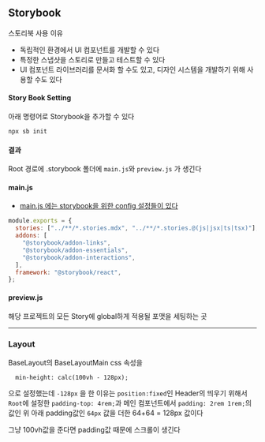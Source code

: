 ## Storybook

스토리북 사용 이유

- 독립적인 환경에서 UI 컴포넌트를 개발할 수 있다
- 특정한 스냅샷을 스토리로 만들고 테스트할 수 있다
- UI 컴포넌트 라이브러리를 문서화 할 수도 있고, 디자인 시스템을 개발하기 위해 사용할 수도 있다

#### Story Book Setting

아래 명령어로 Storybook을 추가할 수 있다

```
npx sb init
```

#### 결과

Root 경로에 .storybook 폴더에 `main.js`와 `preview.js` 가 생긴다

#### main.js

- [main.js 에는 storybook을 위한 config 설정들이 있다](https://github.com/hyjoong/storybook-mobx/commit/f3ad27207a78d0dc966f8debf3d157d239ac808a)

```javascript
module.exports = {
  stories: ["../**/*.stories.mdx", "../**/*.stories.@(js|jsx|ts|tsx)"],
  addons: [
    "@storybook/addon-links",
    "@storybook/addon-essentials",
    "@storybook/addon-interactions",
  ],
  framework: "@storybook/react",
};
```

#### preview.js

해당 프로젝트의 모든 Story에 global하게 적용될 포맷을 세팅하는 곳

---

### Layout

BaseLayout의 BaseLayoutMain css 속성을

```
  min-height: calc(100vh - 128px);
```

으로 설정했는데 `-128px` 을 한 이유는 `position:fixed`인 Header의 띄우기 위해서 `Root`에 설정한 `padding-top: 4rem;`과 메인 컴포넌트에서 `padding: 2rem 1rem;`의 값인 위 아래 padding값인 `64px` 값을 더한 64+64 = 128px 값이다

그냥 100vh값을 준다면 padding값 때문에 스크롤이 생긴다
